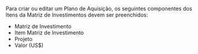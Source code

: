 Para criar ou editar um Plano de Aquisição, os seguintes componentes dos Itens da Matriz de Investimentos devem ser preenchidos:

* Matriz de Investimento
* Item Matriz de Investimento
* Projeto
* Valor (US$)
